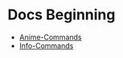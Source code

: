 # Docs Beginning
- [Anime-Commands](./Anime-Commands/index.md)
- [Info-Commands](./Info-Commands/MAIN.md)